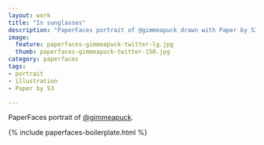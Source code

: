 ```yaml
---
layout: work
title: "In sunglasses"
description: "PaperFaces portrait of @gimmeapuck drawn with Paper by 53 on an iPad."
image: 
  feature: paperfaces-gimmeapuck-twitter-lg.jpg
  thumb: paperfaces-gimmeapuck-twitter-150.jpg
category: paperfaces
tags: 
- portrait
- illustration
- Paper by 53

---
```


PaperFaces portrait of [@gimmeapuck](http://twitter.com/gimmeapuck).

{% include paperfaces-boilerplate.html %}